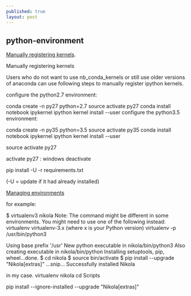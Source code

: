 ```yaml
---
published: true
layout: post
---
```

## python-environment

[Manually registering kernels](http://stackoverflow.com/questions/30492623/using-both-python-2-x-and-python-3-x-in-ipython-notebook). 


Manually registering kernels

Users who do not want to use nb_conda_kernels or still use older versions of anaconda can use following steps to manually register ipython kernels.

configure the python2.7 environment:

conda create -n py27 python=2.7
source activate py27
conda install notebook ipykernel
ipython kernel install --user
configure the python3.5 environment:

conda create -n py35 python=3.5
source activate py35
conda install notebook ipykernel
ipython kernel install --user


source activate py27

activate py27 : windows
deactivate 


pip install -U -r requirements.txt 

(-U = update if it had already installed)


[Managing environments](http://conda.pydata.org/docs/using/envs.html)


for example:

$ virtualenv3 nikola
Note:
  The command might be different in some environments.
  You might need to use one of the following instead:
    virtualenv
    virtualenv-3.x (where x is your Python version)
    virtualenv -p /usr/bin/python3

Using base prefix '/usr'
New python executable in nikola/bin/python3
Also creating executable in nikola/bin/python
Installing setuptools, pip, wheel...done.
$ cd nikola
$ source bin/activate
$ pip install --upgrade "Nikola[extras]"
...snip...
Successfully installed Nikola

in my case.
virtualenv nikola
cd Scripts

pip install --ignore-installed   --upgrade "Nikola[extras]"
